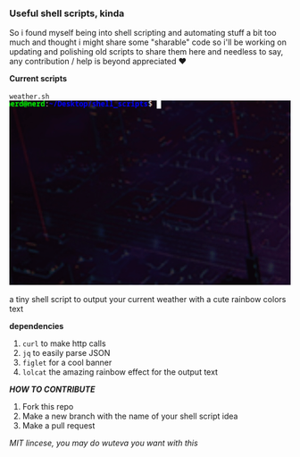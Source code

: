 ### Useful shell scripts, kinda


So i found myself being into shell scripting and automating stuff a bit too much and thought i might share some "sharable" code so i'll be working on updating and polishing old scripts to share them here and needless to say, any contribution / help is beyond appreciated ❤️

**Current scripts**

`weather.sh`
![a gif](weather/weather.gif)

 a tiny shell script to output your current weather with a cute rainbow colors text

**dependencies**
1. `curl` to make http calls
2. `jq` to easily parse JSON
3. `figlet` for a cool banner 
4. `lolcat` the amazing rainbow effect for the output text 

***HOW TO CONTRIBUTE***

1. Fork this repo
2. Make a new branch with the name of your shell script idea
3. Make a pull request

*MIT lincese, you may do wuteva you want with this*